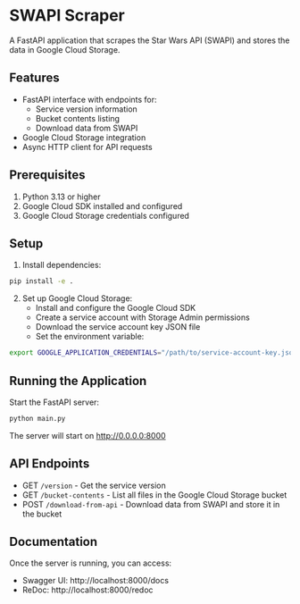 # SWAPI Scraper

A FastAPI application that scrapes the Star Wars API (SWAPI) and stores the data in Google Cloud Storage.

## Features

- FastAPI interface with endpoints for:
  - Service version information
  - Bucket contents listing
  - Download data from SWAPI
- Google Cloud Storage integration
- Async HTTP client for API requests

## Prerequisites

1. Python 3.13 or higher
2. Google Cloud SDK installed and configured
3. Google Cloud Storage credentials configured

## Setup

1. Install dependencies:
```bash
pip install -e .
```

2. Set up Google Cloud Storage:
   - Install and configure the Google Cloud SDK
   - Create a service account with Storage Admin permissions
   - Download the service account key JSON file
   - Set the environment variable:
```bash
export GOOGLE_APPLICATION_CREDENTIALS="/path/to/service-account-key.json"
```

## Running the Application

Start the FastAPI server:

```bash
python main.py
```

The server will start on http://0.0.0.0:8000

## API Endpoints

- GET `/version` - Get the service version
- GET `/bucket-contents` - List all files in the Google Cloud Storage bucket
- POST `/download-from-api` - Download data from SWAPI and store it in the bucket

## Documentation

Once the server is running, you can access:
- Swagger UI: http://localhost:8000/docs
- ReDoc: http://localhost:8000/redoc